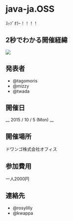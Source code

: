 # java-ja.OSS

ｽｯｿﾞｵﾗｰ！！！！

## 2秒でわかる開催経緯

![](https://dl.dropboxusercontent.com/u/3850554/Monosnap%202015-09-01%2022-52-22.png)

## 発表者

- @tagomoris
- @mizzy
- @twada

## 開催日

__ 2015 / 10 / 5 (Mon) __

## 開催場所

ドワンゴ株式会社オフィス

## 参加費用

一人2000円

## 連絡先

- @rosylilly
- @kwappa
